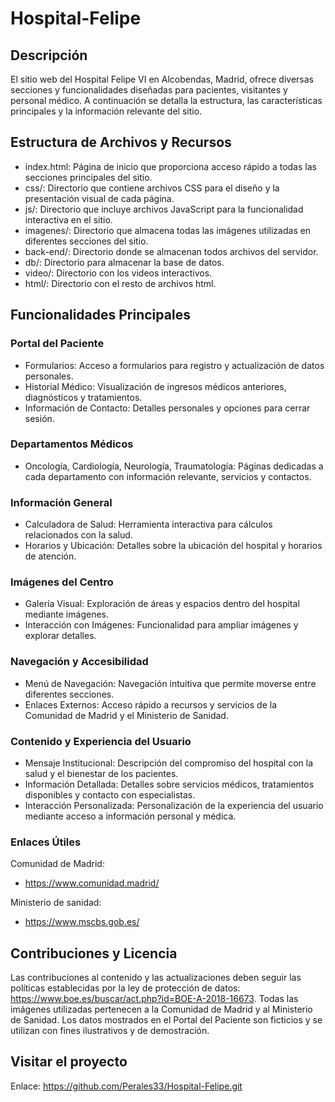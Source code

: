# Hospital-Felipe

## Descripción

El sitio web del Hospital Felipe VI en Alcobendas, Madrid, ofrece diversas secciones y funcionalidades diseñadas para pacientes, visitantes y personal médico. A continuación se detalla la estructura, las características principales y la información relevante del sitio.

## Estructura de Archivos y Recursos

- index.html: Página de inicio que proporciona acceso rápido a todas las secciones principales del sitio.
- css/: Directorio que contiene archivos CSS para el diseño y la presentación visual de cada página.
- js/: Directorio que incluye archivos JavaScript para la funcionalidad interactiva en el sitio.
- imagenes/: Directorio que almacena todas las imágenes utilizadas en diferentes secciones del sitio.
- back-end/: Directorio donde se almacenan todos archivos del servidor.
- db/: Directorio para almacenar la base de datos.
- video/: Directorio con los videos interactivos.
- html/: Directorio con el resto de archivos html.

## Funcionalidades Principales

### Portal del Paciente

- Formularios: Acceso a formularios para registro y actualización de datos personales.
- Historial Médico: Visualización de ingresos médicos anteriores, diagnósticos y tratamientos.
- Información de Contacto: Detalles personales y opciones para cerrar sesión.

### Departamentos Médicos

- Oncología, Cardiología, Neurología, Traumatología: Páginas dedicadas a cada departamento con información relevante, servicios y contactos.

### Información General

- Calculadora de Salud: Herramienta interactiva para cálculos relacionados con la salud.
- Horarios y Ubicación: Detalles sobre la ubicación del hospital y horarios de atención.

### Imágenes del Centro

- Galería Visual: Exploración de áreas y espacios dentro del hospital mediante imágenes.
- Interacción con Imágenes: Funcionalidad para ampliar imágenes y explorar detalles.

### Navegación y Accesibilidad

- Menú de Navegación: Navegación intuitiva que permite moverse entre diferentes secciones.
- Enlaces Externos: Acceso rápido a recursos y servicios de la Comunidad de Madrid y el Ministerio de Sanidad.

### Contenido y Experiencia del Usuario

- Mensaje Institucional: Descripción del compromiso del hospital con la salud y el bienestar de los pacientes.
- Información Detallada: Detalles sobre servicios médicos, tratamientos disponibles y contacto con especialistas.
- Interacción Personalizada: Personalización de la experiencia del usuario mediante acceso a información personal y médica.

### Enlaces Útiles

Comunidad de Madrid: 
- https://www.comunidad.madrid/

Ministerio de sanidad:
- https://www.mscbs.gob.es/

## Contribuciones y Licencia

Las contribuciones al contenido y las actualizaciones deben seguir las políticas establecidas por la ley de protección de datos: https://www.boe.es/buscar/act.php?id=BOE-A-2018-16673. Todas las imágenes utilizadas pertenecen a la Comunidad de Madrid y al Ministerio de Sanidad. Los datos mostrados en el Portal del Paciente son ficticios y se utilizan con fines ilustrativos y de demostración. 

## Visitar el proyecto

Enlace: https://github.com/Perales33/Hospital-Felipe.git

